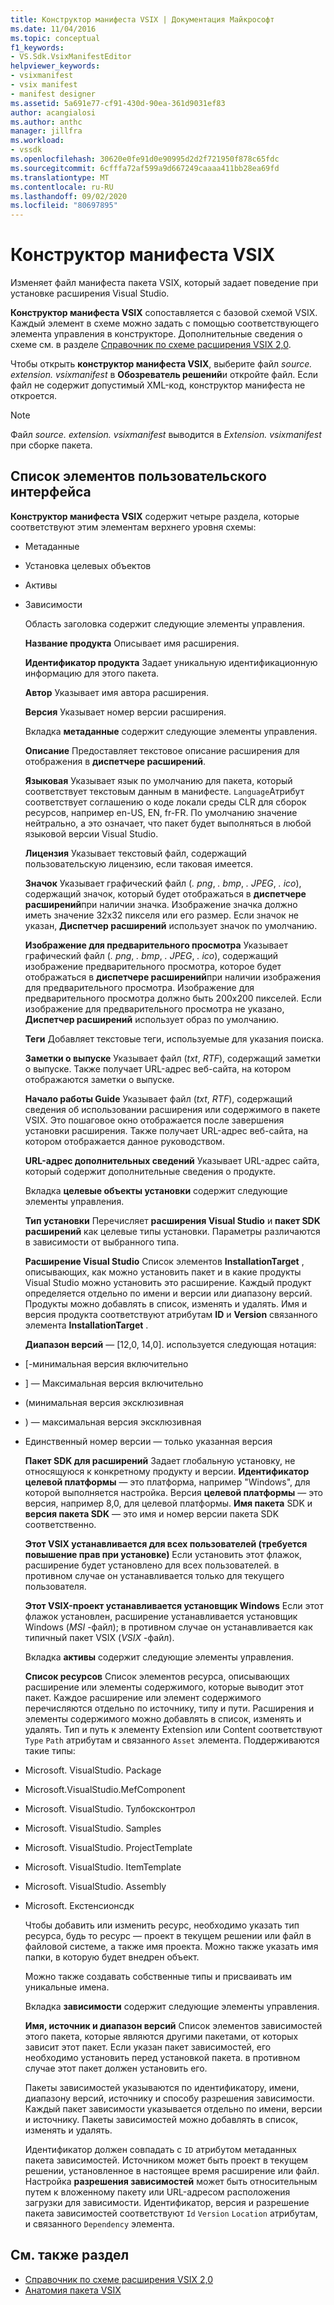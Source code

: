```yaml
---
title: Конструктор манифеста VSIX | Документация Майкрософт
ms.date: 11/04/2016
ms.topic: conceptual
f1_keywords:
- VS.Sdk.VsixManifestEditor
helpviewer_keywords:
- vsixmanifest
- vsix manifest
- manifest designer
ms.assetid: 5a691e77-cf91-430d-90ea-361d9031ef83
author: acangialosi
ms.author: anthc
manager: jillfra
ms.workload:
- vssdk
ms.openlocfilehash: 30620e0fe91d0e90995d2d2f721950f878c65fdc
ms.sourcegitcommit: 6cfffa72af599a9d667249caaaa411bb28ea69fd
ms.translationtype: MT
ms.contentlocale: ru-RU
ms.lasthandoff: 09/02/2020
ms.locfileid: "80697895"
---
```

# <a name="vsix-manifest-designer"></a>Конструктор манифеста VSIX
Изменяет файл манифеста пакета VSIX, который задает поведение при установке расширения Visual Studio.

 **Конструктор манифеста VSIX** сопоставляется с базовой схемой VSIX. Каждый элемент в схеме можно задать с помощью соответствующего элемента управления в конструкторе. Дополнительные сведения о схеме см. в разделе [Справочник по схеме расширения VSIX 2,0](../extensibility/vsix-extension-schema-2-0-reference.md).

 Чтобы открыть **конструктор манифеста VSIX**, выберите файл *source. extension. vsixmanifest* в **Обозреватель решений**и откройте файл. Если файл не содержит допустимый XML-код, конструктор манифеста не откроется.

> [!NOTE]
> Файл *source. extension. vsixmanifest* выводится в *Extension. vsixmanifest* при сборке пакета.

## <a name="uielement-list"></a>Список элементов пользовательского интерфейса
 **Конструктор манифеста VSIX** содержит четыре раздела, которые соответствуют этим элементам верхнего уровня схемы:

- Метаданные

- Установка целевых объектов

- Активы

- Зависимости

  Область заголовка содержит следующие элементы управления.

  **Название продукта** Описывает имя расширения.

  **Идентификатор продукта** Задает уникальную идентификационную информацию для этого пакета.

  **Автор** Указывает имя автора расширения.

  **Версия** Указывает номер версии расширения.

  Вкладка **метаданные** содержит следующие элементы управления.

  **Описание** Предоставляет текстовое описание расширения для отображения в **диспетчере расширений**.

  **Языковая** Указывает язык по умолчанию для пакета, который соответствует текстовым данным в манифесте. `Language`Атрибут соответствует соглашению о коде локали среды CLR для сборок ресурсов, например en-US, EN, fr-FR. По умолчанию значение нейтрально, а это означает, что пакет будет выполняться в любой языковой версии Visual Studio.

  **Лицензия** Указывает текстовый файл, содержащий пользовательскую лицензию, если таковая имеется.

  **Значок** Указывает графический файл (*. png*, *. bmp*, *. JPEG*, *. ico*), содержащий значок, который будет отображаться в **диспетчере расширений**при наличии значка. Изображение значка должно иметь значение 32x32 пикселя или его размер. Если значок не указан, **Диспетчер расширений** использует значок по умолчанию.

  **Изображение для предварительного просмотра** Указывает графический файл (*. png*, *. bmp*, *. JPEG*, *. ico*), содержащий изображение предварительного просмотра, которое будет отображаться в **диспетчере расширений**при наличии изображения для предварительного просмотра. Изображение для предварительного просмотра должно быть 200x200 пикселей. Если изображение для предварительного просмотра не указано, **Диспетчер расширений** использует образ по умолчанию.

  **Теги** Добавляет текстовые теги, используемые для указания поиска.

  **Заметки о выпуске** Указывает файл (*txt*, *RTF*), содержащий заметки о выпуске. Также получает URL-адрес веб-сайта, на котором отображаются заметки о выпуске.

  **Начало работы Guide** Указывает файл (*txt*, *RTF*), содержащий сведения об использовании расширения или содержимого в пакете VSIX. Это пошаговое окно отображается после завершения установки расширения. Также получает URL-адрес веб-сайта, на котором отображается данное руководством.

  **URL-адрес дополнительных сведений** Указывает URL-адрес сайта, который содержит дополнительные сведения о продукте.

  Вкладка **целевые объекты установки** содержит следующие элементы управления.

  **Тип установки** Перечисляет **расширения Visual Studio** и **пакет SDK расширений** как целевые типы установки. Параметры различаются в зависимости от выбранного типа.

  **Расширение Visual Studio** Список элементов **InstallationTarget** , описывающих, как можно установить пакет и в какие продукты Visual Studio можно установить это расширение. Каждый продукт определяется отдельно по имени и версии или диапазону версий. Продукты можно добавлять в список, изменять и удалять. Имя и версия продукта соответствуют атрибутам **ID** и **Version** связанного элемента **InstallationTarget** .

  **Диапазон версий** — [12,0, 14,0]. используется следующая нотация:

- [-минимальная версия включительно

- ] — Максимальная версия включительно

- (минимальная версия эксклюзивная

- ) — максимальная версия эксклюзивная

- Единственный номер версии — только указанная версия

  **Пакет SDK для расширений** Задает глобальную установку, не относящуюся к конкретному продукту и версии. **Идентификатор целевой платформы** — это платформа, например "Windows", для которой выполняется настройка. Версия **целевой платформы** — это версия, например 8,0, для целевой платформы. **Имя пакета** SDK и **версия пакета SDK** — это имя и номер версии пакета SDK соответственно.

  **Этот VSIX устанавливается для всех пользователей (требуется повышение прав при установке)** Если установить этот флажок, расширение будет установлено для всех пользователей. в противном случае он устанавливается только для текущего пользователя.

  **Этот VSIX-проект устанавливается установщик Windows** Если этот флажок установлен, расширение устанавливается установщик Windows (*MSI* -файл); в противном случае он устанавливается как типичный пакет VSIX (*VSIX* -файл).

  Вкладка **активы** содержит следующие элементы управления.

  **Список ресурсов** Список элементов ресурса, описывающих расширение или элементы содержимого, которые выводит этот пакет. Каждое расширение или элемент содержимого перечисляются отдельно по источнику, типу и пути. Расширения и элементы содержимого можно добавлять в список, изменять и удалять. Тип и путь к элементу Extension или Content соответствуют `Type` `Path` атрибутам и связанного `Asset` элемента. Поддерживаются такие типы:

- Microsoft. VisualStudio. Package

- Microsoft.VisualStudio.MefComponent

- Microsoft. VisualStudio. Тулбоксконтрол

- Microsoft. VisualStudio. Samples

- Microsoft. VisualStudio. ProjectTemplate

- Microsoft. VisualStudio. ItemTemplate

- Microsoft. VisualStudio. Assembly

- Microsoft. Екстенсионсдк

  Чтобы добавить или изменить ресурс, необходимо указать тип ресурса, будь то ресурс — проект в текущем решении или файл в файловой системе, а также имя проекта. Можно также указать имя папки, в которую будет внедрен объект.

  Можно также создавать собственные типы и присваивать им уникальные имена.

  Вкладка **зависимости** содержит следующие элементы управления.

  **Имя, источник и диапазон версий** Список элементов зависимостей этого пакета, которые являются другими пакетами, от которых зависит этот пакет. Если указан пакет зависимостей, его необходимо установить перед установкой пакета. в противном случае этот пакет должен установить его.

  Пакеты зависимостей указываются по идентификатору, имени, диапазону версий, источнику и способу разрешения зависимости. Каждый пакет зависимости указывается отдельно по имени, версии и источнику. Пакеты зависимостей можно добавлять в список, изменять и удалять.

  Идентификатор должен совпадать с `ID` атрибутом метаданных пакета зависимостей. Источником может быть проект в текущем решении, установленное в настоящее время расширение или файл. Настройка **разрешения зависимостей** может быть относительным путем к вложенному пакету или URL-адресом расположения загрузки для зависимости. Идентификатор, версия и разрешение пакета зависимостей соответствуют `Id` `Version` `Location` атрибутам, и связанного `Dependency` элемента.

## <a name="see-also"></a>См. также раздел
- [Справочник по схеме расширения VSIX 2,0](../extensibility/vsix-extension-schema-2-0-reference.md)
- [Анатомия пакета VSIX](../extensibility/anatomy-of-a-vsix-package.md)
